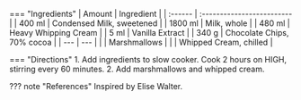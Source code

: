 === "Ingredients"
    | Amount  | Ingredient                 |
    | :------ | :------------------------- |
    | 400 ml  | Condensed Milk, sweetened  |
    | 1800 ml | Milk, whole                |
    | 480 ml  | Heavy Whipping Cream       |
    | 5 ml    | Vanilla Extract            |
    | 340 g   | Chocolate Chips, 70% cocoa |
    | ---     | ---                        |
    |         | Marshmallows               |
    |         | Whipped Cream, chilled     |

=== "Directions"
    1. Add ingredients to slow cooker. Cook 2 hours on HIGH, stirring every 60 minutes.
    2. Add marshmallows and whipped cream.

??? note "References"
    Inspired by Elise Walter.
